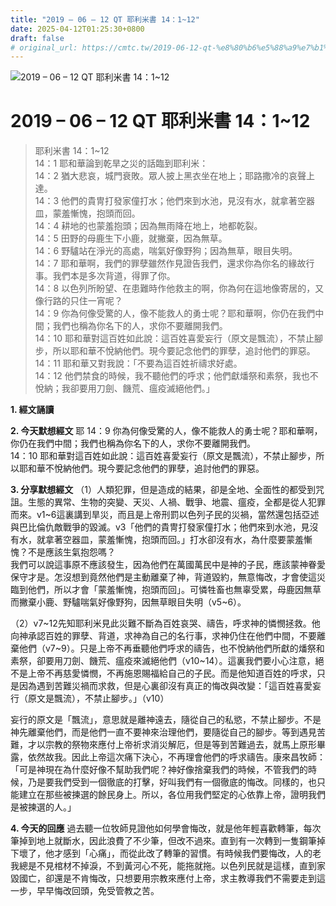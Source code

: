 ```yaml
---
title: "2019 – 06 – 12 QT 耶利米書 14：1~12"
date: 2025-04-12T01:25:30+0800
draft: false
# original_url: https://cmtc.tw/2019-06-12-qt-%e8%80%b6%e5%88%a9%e7%b1%b3%e6%9b%b8-14%ef%bc%9a112
---
```


![2019 – 06 – 12 QT 耶利米書 14：1\~12](/images/qt.jpg   "2019 – 06 – 12 QT 耶利米書 14：1\~12")

# 2019 – 06 – 12 QT 耶利米書 14：1\~12

> 耶利米書 14：1\~12  
> 14：1 耶和華論到乾旱之災的話臨到耶利米：  
> 14：2 猶大悲哀，城門衰敗。眾人披上黑衣坐在地上；耶路撒冷的哀聲上達。  
> 14：3 他們的貴冑打發家僮打水；他們來到水池，見沒有水，就拿著空器皿，蒙羞慚愧，抱頭而回。  
> 14：4 耕地的也蒙羞抱頭；因為無雨降在地上，地都乾裂。  
> 14：5 田野的母鹿生下小鹿，就撇棄，因為無草。  
> 14：6 野驢站在淨光的高處，喘氣好像野狗；因為無草，眼目失明。  
> 14：7 耶和華啊，我們的罪孽雖然作見證告我們，還求你為你名的緣故行事。我們本是多次背道，得罪了你。  
> 14：8 以色列所盼望、在患難時作他救主的啊，你為何在這地像寄居的，又像行路的只住一宵呢？  
> 14：9 你為何像受驚的人，像不能救人的勇士呢？耶和華啊，你仍在我們中間；我們也稱為你名下的人，求你不要離開我們。  
> 14：10 耶和華對這百姓如此說：這百姓喜愛妄行（原文是飄流），不禁止腳步，所以耶和華不悅納他們。現今要記念他們的罪孽，追討他們的罪惡。  
> 14：11 耶和華又對我說：「不要為這百姓祈禱求好處。  
> 14：12 他們禁食的時候，我不聽他們的呼求；他們獻燔祭和素祭，我也不悅納；我卻要用刀劍、饑荒、瘟疫滅絕他們。」

**1. 經文誦讀**

**2.  今天默想經文**
耶 14：9 你為何像受驚的人，像不能救人的勇士呢？耶和華啊，你仍在我們中間；我們也稱為你名下的人，求你不要離開我們。  
14：10 耶和華對這百姓如此說：這百姓喜愛妄行（原文是飄流），不禁止腳步，所以耶和華不悅納他們。現今要記念他們的罪孽，追討他們的罪惡。

**3. 分享默想經文**
（1）人類犯罪，但是造成的結果，卻是全地、全面性的都受到咒詛。生態的異常、生物的突變、天災、人禍、戰爭、地震、瘟疫，全都是從人犯罪而來。v1\~6這裏講到旱災，而且是上帝刑罰以色列子民的災禍，當然還包括亞述與巴比倫仇敵戰爭的毀滅。v3「他們的貴冑打發家僮打水；他們來到水池，見沒有水，就拿著空器皿，蒙羞慚愧，抱頭而回。」打水卻沒有水，為什麼要蒙羞慚愧？不是應該生氣抱怨嗎？  
我們可以說這事原不應該發生，因為他們在萬國萬民中是神的子民，應該蒙神眷愛保守才是。怎沒想到竟然他們是主動離棄了神，背道毀約，無意悔改，才會使這災臨到他們，所以才會「蒙羞慚愧，抱頭而回」。可憐牲畜也無辜受累，母鹿因無草而撇棄小鹿、野驢喘氣好像野狗，因無草眼目失明（v5\~6）。

（2）v7\~12先知耶利米見此災難不斷為百姓哀哭、禱告，呼求神的憐憫拯救。他向神承認百姓的罪孽、背道，求神為自己的名行事，求神仍住在他們中間，不要離棄他們（v7\~9）。只是上帝不再垂聽他們呼求的禱告，也不悅納他們所獻的燔祭和素祭，卻要用刀劍、饑荒、瘟疫來滅絕他們（v10\~14）。這裏我們要小心注意，絕不是上帝不再慈愛憐憫，不再施恩賜福給自己的子民。而是他知道百姓的呼求，只是因為遇到苦難災禍而求救，但是心裏卻沒有真正的悔改與改變：「這百姓喜愛妄行（原文是飄流），不禁止腳步。」（v10）

妄行的原文是「飄流」，意思就是離神遠去，隨從自己的私慾，不禁止腳步。不是神先離棄他們，而是他們一直不要神來治理他們，要隨從自己的腳步。等到遇見苦難，才以宗教的祭物來應付上帝祈求消災解厄，但是等到苦難過去，就馬上原形畢露，依然故我。因此上帝這次痛下決心，不再理會他們的呼求禱告。康來昌牧師：「可是神現在為什麼好像不幫助我們呢？神好像捨棄我們的時候，不管我們的時候，乃是要我們受到一個徹底的打擊，好叫我們有一個徹底的悔改。同樣的，也只能建立在那些被揀選的餘民身上。所以，各位用我們堅定的心依靠上帝，證明我們是被揀選的人。」

**4. 今天的回應**
過去聽一位牧師見證他如何學會悔改，就是他年輕喜歡轉筆，每次筆掉到地上就斷水，因此浪費了不少筆，但改不過來。直到有一次轉到一隻鋼筆掉下壞了，他才感到「心痛」，而從此改了轉筆的習慣。有時候我們要悔改，人的老我總是不見棺材不掉淚，不到黃河心不死，能拖就拖。以色列民就是這樣，直到家毀國亡，卻還是不肯悔改，只想要用宗教來應付上帝，求主教導我們不需要走到這一步，早早悔改回頭，免受管教之苦。
